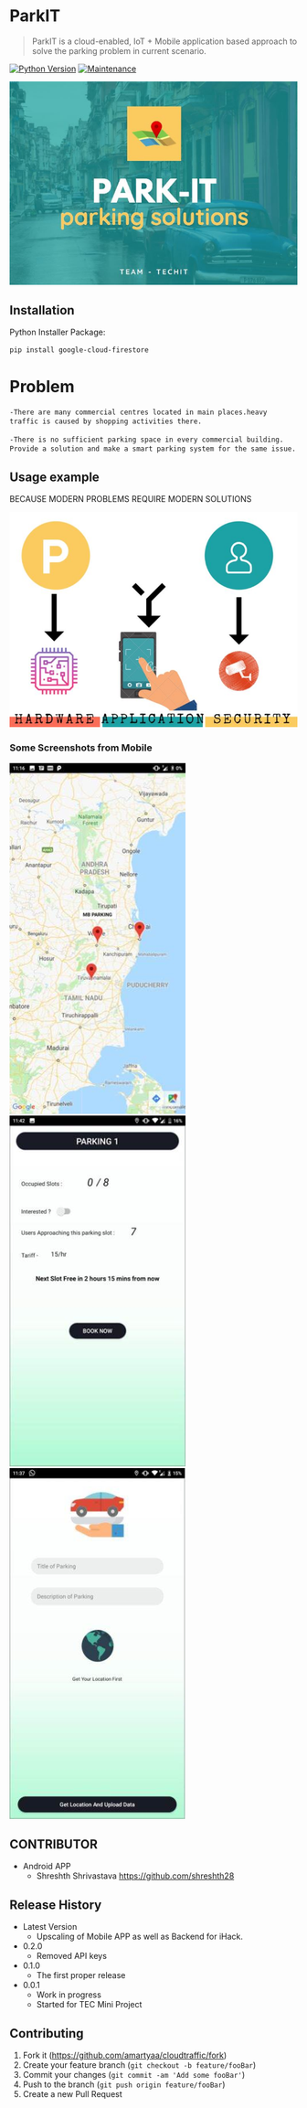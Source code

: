 # ParkIT
> ParkIT is a cloud-enabled, IoT + Mobile application based approach to solve the parking problem in current scenario.

[![Python Version][python-image]][pip-url]
[![Maintenance](https://img.shields.io/badge/Maintained%3F-yes-green.svg)](https://GitHub.com/Naereen/StrapDown.js/graphs/commit-activity)

![](header.png)

## Installation

Python Installer Package:

```sh
pip install google-cloud-firestore
```
# Problem

    -There are many commercial centres located in main places.heavy traffic is caused by shopping activities there. 

    -There is no sufficient parking space in every commercial building. Provide a solution and make a smart parking system for the same issue.

## Usage example

BECAUSE MODERN PROBLEMS REQUIRE MODERN SOLUTIONS

![](1.JPG)

### Some Screenshots from Mobile
![](Picture1.jpg) ![](Picture2.jpg) ![](Picture3.jpg)



## CONTRIBUTOR

* Android APP
    * Shreshth Shrivastava
      https://github.com/shreshth28


## Release History
* Latest Version
    * Upscaling of Mobile APP as well as Backend for iHack.
* 0.2.0
    * Removed API keys
* 0.1.0
    * The first proper release
* 0.0.1
    * Work in progress
    * Started for TEC Mini Project

## Contributing

1. Fork it (<https://github.com/amartyaa/cloudtraffic/fork>)
2. Create your feature branch (`git checkout -b feature/fooBar`)
3. Commit your changes (`git commit -am 'Add some fooBar'`)
4. Push to the branch (`git push origin feature/fooBar`)
5. Create a new Pull Request

<!-- Markdown link & img dfn's -->
[python-image]: https://img.shields.io/pypi/pyversions/google-cloud-firestore.svg?style=popout
[pip-url]: https://pypi.org/project/google-cloud-firestore/

